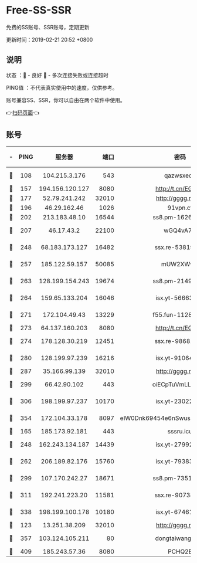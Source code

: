 # Free-SS-SSR

免费的SS账号、SSR账号，定期更新

更新时间：2019-02-21 20:52 +0800

## 说明

状态     ：🙂 - 良好 🙁 - 多次连接失败或连接超时

PING值   ：不代表真实使用中的速度，仅供参考。

账号兼容SS、SSR，你可以自由在两个软件中使用。

👉[扫码页面](https://liesauer.github.io/free-ss-ssr.github.io/)👈

## 账号

|-|PING|服务器|端口|密码|加密方式|区域|
|:----:|:----:|:-----:|-----:|:----:|:----:|:----:|
|🙂|108|104.215.3.176|543|qazwsxedc|aes-256-gcm|JP|
|🙂|157|194.156.120.127|8080|http://t.cn/EGJIyrl|rc4-md5|RU|
|🙂|177|52.79.241.242|32010|http://gggg.rocks|chacha20|KR|
|🙂|196|46.29.162.46|1026|91vpn.cf|rc4-md5|RU|
|🙂|202|213.183.48.10|16544|ss8.pm-16263031|rc4-md5|RU|
|🙂|207|46.17.43.2|22100|wGQ4vA7D|aes-256-gcm|RU|
|🙂|248|68.183.173.127|16482|ssx.re-53819534|aes-256-cfb|US|
|🙂|257|185.122.59.157|50085|mUW2XWw8|aes-256-cfb|GB|
|🙂|263|128.199.154.243|19674|ss8.pm-21493386|aes-256-cfb|SG|
|🙂|264|159.65.133.204|16046|isx.yt-56663689|aes-256-cfb|SG|
|🙂|271|172.104.49.43|13229|f55.fun-11286035|aes-256-cfb|SG|
|🙂|273|64.137.160.203|8080|http://t.cn/EGJIyrl|rc4-md5|CA|
|🙂|274|178.128.30.219|12451|ssx.re-98681435|aes-256-cfb|SG|
|🙂|280|128.199.97.239|16216|isx.yt-91064891|aes-256-cfb|SG|
|🙂|287|35.166.99.139|32010|http://gggg.rocks|chacha20|US|
|🙂|299|66.42.90.102|443|oiECpTuVmLLxk4Ts|aes-256-cfb|US|
|🙂|306|198.199.97.237|10170|isx.yt-23022296|aes-256-cfb|US|
|🙂|354|172.104.33.178|8097|eIW0Dnk69454e6nSwuspv9DmS201tQ0D|aes-256-cfb|SG|
|🙂|165|185.173.92.181|443|sssru.icu|rc4-md5|RU|
|🙂|248|162.243.134.187|14439|isx.yt-27992961|aes-256-cfb|US|
|🙂|262|206.189.82.176|15760|isx.yt-79383778|aes-256-cfb|SG|
|🙂|299|107.170.242.27|18671|ss8.pm-73518154|aes-256-cfb|US|
|🙂|311|192.241.223.20|11581|ssx.re-90738026|aes-256-cfb|US|
|🙂|338|198.199.100.178|10180|isx.yt-67461741|aes-256-cfb|US|
|🙁|123|13.251.38.209|32010|http://gggg.rocks|chacha20|SG|
|🙁|357|103.124.105.211|80|dongtaiwang.com|aes-256-cfb|US|
|🙁|409|185.243.57.36|8080|PCHQ2E|rc4-md5|US|
